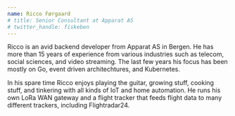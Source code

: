 ```yaml
---
name: Ricco Førgaard
# title: Senior Consultant at Apparat AS
# twitter_handle: fiskeben
---
```


Ricco is an avid backend developer from Apparat AS in Bergen.
He has more than 15 years of experience from various industries such as telecom, social sciences, and video streaming.
The last few years his focus has been mostly on Go, event driven architechtures, and Kubernetes.

In his spare time Ricco enjoys playing the guitar, growing stuff, cooking stuff, and tinkering with all kinds of IoT and home automation.
He runs his own LoRa WAN gateway and a flight tracker that feeds flight data to many different trackers, including Flightradar24.
